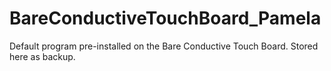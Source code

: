 # BareConductiveTouchBoard_Pamela
Default program pre-installed on the Bare Conductive Touch Board. Stored here as backup.
